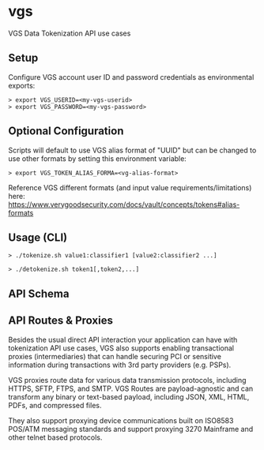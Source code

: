 # vgs
VGS Data Tokenization API use cases

## Setup
Configure VGS account user ID and password credentials as environmental exports:
```shell
> export VGS_USERID=<my-vgs-userid>
> export VGS_PASSWORD=<my-vgs-password>
```

## Optional Configuration
Scripts will default to use VGS alias format of "UUID" but can be changed to use other formats by setting this environment variable:
```shell
> export VGS_TOKEN_ALIAS_FORMA=<vg-alias-format>
```
Reference VGS different formats (and input value requirements/limitations) here: https://www.verygoodsecurity.com/docs/vault/concepts/tokens#alias-formats

## Usage (CLI)

```shell
> ./tokenize.sh value1:classifier1 [value2:classifier2 ...]
```

```shell
> ./detokenize.sh token1[,token2,...]
```


## API Schema


## API Routes & Proxies
Besides the usual direct API interaction your application can have with tokenization API use cases, VGS also supports enabling transactional proxies (intermediaries) that can handle securing PCI or sensitive information during transactions with 3rd party providers (e.g. PSPs).

VGS proxies route data for various data transmission protocols, including HTTPS, SFTP, FTPS, and SMTP. VGS Routes are payload-agnostic and can transform any binary or text-based payload, including JSON, XML, HTML, PDFs, and compressed files.

They also support proxying device communications built on ISO8583 POS/ATM messaging standards and support proxying 3270 Mainframe and other telnet based protocols.

